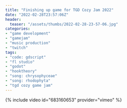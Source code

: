 ```yaml
---
title: "Finishing up game for TGD Cozy Jam 2022"
date: "2022-02-28T23:57:06Z"
header:
  teaser: "/assets/thumbs/2022-02-28-23-57-06.jpg"
categories:
- "game development"
- "gamejam"
- "music production"
- "twitch"
tags:
- "code: gdscript"
- "fl studio"
- "godot"
- "hooktheory"
- "song: chrysophyceae"
- "song: rhodophyta"
- "tgd cozy game jam"
---
```

{% include video id="683160653" provider="vimeo" %}
